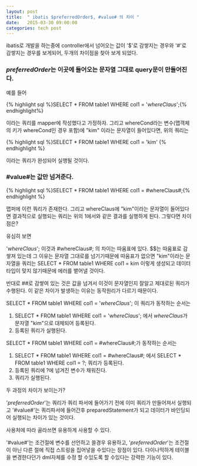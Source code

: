 ```yaml
---
layout: post
title:  " ibatis $preferredOrder$, #value# 의 차이 "
date:   2015-03-30 09:00:00
categories: tech post
---
```


ibatis로 개발을 하는중에 controller에서 넘어오는 값이 '$'로 감쌓지는 경우와 '#'로 감쌓지는 경우를 보게되어, 두개의 차이점을 찾아 보게 되었다.

### $preferredOrder$는 이곳에 들어오는 문자열 그대로 query문이 만들어진다.

예를 들어

{% highlight sql %}SELECT * FROM table1 WHERE col1 = '$whereClaus$';{% endhighlight%}

이라는 쿼리를  mapper에 작성했다고 가정하자. 그리고 whereCond라는 변수(맵객체의 키가 whereCond인 경우 포함)에 "kim" 이라는 문자열이 들어있다면, 위의 쿼리는 

{% highlight sql %}SELECT * FROM table1 WHERE col1 = 'kim' {% endhighlight %}

이라는 쿼리가 완성되어 실행될 것이다.


### #value#는 값만 넘겨준다.

{% highlight sql %}SELECT * FROM table1 WHERE col1 = #whereClaus#;{% endhighlight %}

맵퍼에 이런 쿼리가 존재한다. 그리고 whereClaus에 "kim"이라는 문자열이 들어있다면
결과적으로 실행되는 쿼리는 위의 1에서와 같은 결과를 실행하게 된다. 그렇다면 차이점은?

유심히 보면

'$whereClaus$'; 이것과 #whereClaus#; 의 차이는 따움표에 있다. $$는 따움표로 감쌓져 있는데 그 이유는 문자열 그대로를 넘기기때문에 따움표가 없으면 "kim"이라는 문자열을 쿼리는 
SELECT * FROM table1 WHERE col1 = kim 
이렇게 생성되고 데이터 타입이 맞지 않기때문에 에러를 뱉어낼 것이다.

반대로 ##로 감쌓여 있는 것은 값을 넘겨서 이것이 문자열인지 잘알고 제대로된 쿼리가 수행된다.
이 같은 차이가 발생하는 이유는 동작원리가 다르기 때문이다.

SELECT * FROM table1 WHERE col1 = '$whereClaus$'; 이 쿼리가 동작하는 순서는

1) SELECT * FROM table1 WHERE col1 = '$whereClaus$'; 에서 $whereClaus$가 문자열 "kim"으로 대체되어 등록된다.
2) 등록된 쿼리가 실행된다.

SELECT * FROM table1 WHERE col1 = #whereClaus#;가  동작하는 순서는
1) SELECT * FROM table1 WHERE col1 = #whereClaus#; 에서 SELECT * FROM table1 WHERE col1 = ?; 쿼리가 등록된다. 
2) 등록된 쿼리에 ?에  넘겨진 변수가 채워진다.
3) 쿼리가 실행된다.


두 과정의 차이가 보이는가?

'$preferredOrder$'는 쿼리가 쿼리 파서에 들어가기 전에 이미 쿼리가 만들어져서 실행되고
'#value#'는 쿼리파서에 들어간후 preparedStatement가 되고 데이터가 바인딩되어 실행되는 차이가 있는 것이다.


사용처에 따라 골라쓰면 유용하게 사용할 수 있다.

'#value#'는 조건절에 변수를 선언하고 쓸경우 유용하고, '$preferredOrder$'는 조건절이 아닌 다른 절에 직접 스트링을 집어넣을 수있다는 장점이 있다. 다이나믹하게 테이블을 변경한다던가 dml자체를 수정 할 수있도록 할 수있다는 강력한 기능이 있다.
